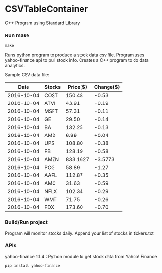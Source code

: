 # CSVTableContainer
C++ Program using Standard Library

### Run make
```
make
```

Runs python program to produce a stock data csv file. Program uses yahoo-finance api to pull stock info.
Creates a C++ program to do data analytics.

Sample CSV data file:

| Date| Stocks| Price($)| Change($) | 
| --- | --- | --- | ---  | 
| 2016-10-04| COST| 150.48| -0.53 | 
| 2016-10-04| ATVI| 43.91| -0.19 | 
| 2016-10-04| MSFT| 57.31| -0.11 | 
| 2016-10-04| GE| 29.50| -0.14 | 
| 2016-10-04| BA| 132.25| -0.13 | 
| 2016-10-04| AMD| 6.99| +0.04 | 
| 2016-10-04| UPS| 108.80| -0.38 | 
| 2016-10-04| FB| 128.19| -0.58 | 
| 2016-10-04| AMZN| 833.1627| -3.5773 | 
| 2016-10-04| PCG| 58.89| -1.27 | 
| 2016-10-04| AAPL| 112.87| +0.35 | 
| 2016-10-04| AMC| 31.63| -0.59 | 
| 2016-10-04| NFLX| 102.34| -0.29 | 
| 2016-10-04| WMT| 71.75| -0.26 | 
| 2016-10-04| FDX| 173.60| -0.70 | 

### Build/Run project

Program will monitor stocks daily. Append your list of stocks in tickers.txt

### APIs
yahoo-finance 1.1.4 : Python module to get stock data from Yahoo! Finance

```
pip install yahoo-finance
```

